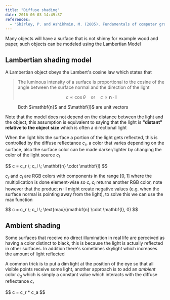 ```yaml
---
title: "Diffuse shading"
date: 2016-06-03 14:49:37
references:
  - "Shirley, P. and Ashikhmin, M. (2005). Fundamentals of computer graphics. Wellesley, Mass.: AK Peters."
---
```


Many objects will have a surface that is not shinny for example wood and paper, such objects can be modeled using the Lambertian Model

## Lambertian shading model

A Lambertian object obeys the Lambert's cosine law which states that

> The luminous intensity of a surface is proportional to the cosine of the angle between the surface normal and the direction of the light
>
> $$
> c \propto \cos{\theta}  \quad \text{or} \quad c \propto \mathbf{n} \cdot \mathbf{l}
> $$

<figure>
  <div class="figure-images">
    <img class="lazy-load" data-src="/images/diffuse-shading!lambertian.jpg" alt="">
  </div>
  <figcaption>Both $\mathbf{n}$ and $\mathbf{l}$ are unit vectors</figcaption>
</figure>

Note that the model does not depend on the distance between the light and the object, this assumption is equivalent to saying that the light is **"distant" relative to the object size** which is often a directional light

When the light hits the surface a portion of the light gets reflected, this is controlled by the diffuse reflectance $c_r$, a color that varies depending on the surface, also the surface color can be made darker/lighter by changing the color of the light source $c_l$

<div>$$
c = c_r \; c_l \; \mathbf{n} \cdot \mathbf{l}
$$</div>

$c_r$ and $c_l$ are RGB colors with components in the range $[0, 1]$ where the multiplication is done element-wise so $c_r\; c_l$ returns another RGB color, note however that the product $\mathbf{n} \cdot \mathbf{l}$ might create negative values (e.g. when the surface normal is pointing away from the light), to solve this we can use the max function

<div>$$
c = c_r \; c_l \; \text{max}(\mathbf{n} \cdot \mathbf{l}, 0)
$$</div>

## Ambient shading

Some surfaces that receive no direct illumination in real life are perceived as having a color distinct to black, this is because the light is actually reflected in other surfaces. In addition there's sometimes skylight which increases the amount of light reflected

A common trick is to put a dim light at the position of the eye so that all visible points receive some light, another approach is to add an *ambient* color $c_a$ which is simply a constant value which interacts with the diffuse reflectance $c_r$

<div>$$
c = c_r * c_a
$$</div>
